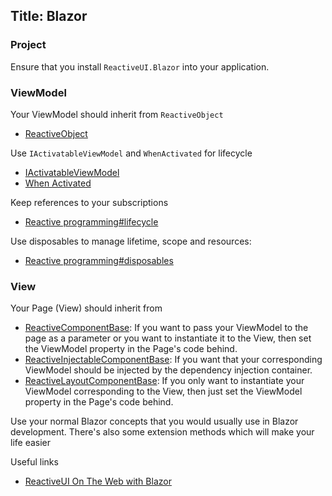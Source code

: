 Title: Blazor
---

### Project

Ensure that you install `ReactiveUI.Blazor` into your application.

### ViewModel

Your ViewModel should inherit from `ReactiveObject`

- [ReactiveObject](https://reactiveui.net/api/reactiveui/reactiveobject/)

Use `IActivatableViewModel` and `WhenActivated` for lifecycle

- [IActivatableViewModel](https://reactiveui.net/api/reactiveui/IActivatableViewModel/)
- [When Activated](https://reactiveui.net/docs/handbook/when-activated/)

Keep references to your subscriptions

- [Reactive programming#lifecycle](https://reactiveui.net/docs/reactive-programming/#lifecycle)

Use disposables to manage lifetime, scope and resources:

- [Reactive programming#disposables](https://reactiveui.net/docs/reactive-programming/#disposables)

### View

Your Page (View) should inherit from

- [ReactiveComponentBase<T>](https://www.reactiveui.net/api/reactiveui.blazor/reactivecomponentbase_1/): If you want to pass your ViewModel to the page as a parameter or you want to instantiate it to the View, then set the ViewModel property in the Page's code behind.
- [ReactiveInjectableComponentBase<T>](https://www.reactiveui.net/api/reactiveui.blazor/reactiveinjectablecomponentbase_1/): If you want that your corresponding ViewModel should be injected by the dependency injection container.
- [ReactiveLayoutComponentBase](https://www.reactiveui.net/api/reactiveui.blazor/reactivelayoutcomponentbase_1/): If you only want to instantiate your ViewModel corresponding to the View, then just set the ViewModel property in the Page's code behind.


Use your normal Blazor concepts that you would usually use in Blazor development. There's also some extension methods which will make your life easier

Useful links
- [ReactiveUI On The Web with Blazor](https://www.reactiveui.net/blog/2020/07/article-blazor-compelling-example)
